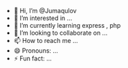 - 👋 Hi, I’m @Jumaqulov
- 👀 I’m interested in ...
- 🌱 I’m currently learning express , php
- 💞️ I’m looking to collaborate on ...
- 📫 How to reach me ...
- 😄 Pronouns: ...
- ⚡ Fun fact: ...

<!---
Jumaqulov/Jumaqulov is a ✨ special ✨ repository because its `README.md` (this file) appears on your GitHub profile.
You can click the Preview link to take a look at your changes.
--->

